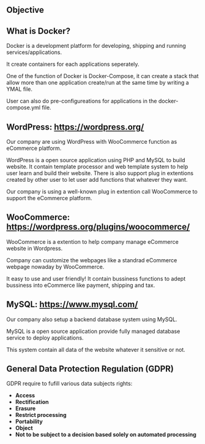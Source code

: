 ## Objective


## What is Docker?
Docker is a development platform for developing, shipping and running services/applications.

It create containers for each applications seperately.

One of the function of Docker is Docker-Compose, it can create a stack that allow more than one application create/run at the same time by writing a YMAL file.

User can also do pre-configureations for applications in the docker-compose.yml file.

## WordPress: https://wordpress.org/
Our company are using WordPress with WooCommerce function as eCommerce platform.

WordPress is a open source application using PHP and MySQL to build website. It contain template processor and web template system to help user learn and build their website. There is also support plug in extentions created by other user to let user add functions that whatever they want.

Our company is using a well-known plug in extention call WooCommerce to support the eCommerce platform.

## WooCommerce: https://wordpress.org/plugins/woocommerce/
WooCommerce is a extention to help company manage eCommerce website in Wordpress.

Company can customize the webpages like a standrad eCommerce webpage nowaday by WooCommerce.

It easy to use and user friendly! It contain bussiness functions to adept bussiness into eCommerce like payment, shipping and tax.

## MySQL: https://www.mysql.com/
Our company also setup a backend database system using MySQL.

MySQL is a open source application provide fully managed database service to deploy applications.

This system contain all data of the website whatever it sensitive or not. 

## General Data Protection Regulation (GDPR)

GDPR require to fufill various data subjects rights:

- **Access**
- **Rectification**
- **Erasure**
- **Restrict processing**
- **Portability**
- **Object**
- **Not to be subject to a decision based solely on automated processing**
